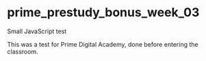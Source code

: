 # prime_prestudy_bonus_week_03
Small JavaScript test

This was a test for Prime Digital Academy, done before entering the classroom.
